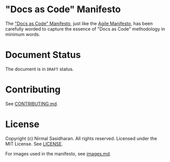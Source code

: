 # "Docs as Code" Manifesto

The ["Docs as Code" Manifesto](manifesto.md), just like the [Agile Manifesto](https://agilemanifesto.org/), has been carefully worded to capture the essence of "Docs as Code" methodology in minimum words.

# Document Status

The document is in `DRAFT` status. 

# Contributing

See [CONTRIBUTING.md](CONTRIBUTING.md).

# License
Copyright (c) Nirmal Sasidharan. All rights reserved.
Licensed under the MIT License. See [LICENSE](LICENSE).

For images used in the manifesto, see [images.md](images.md).

